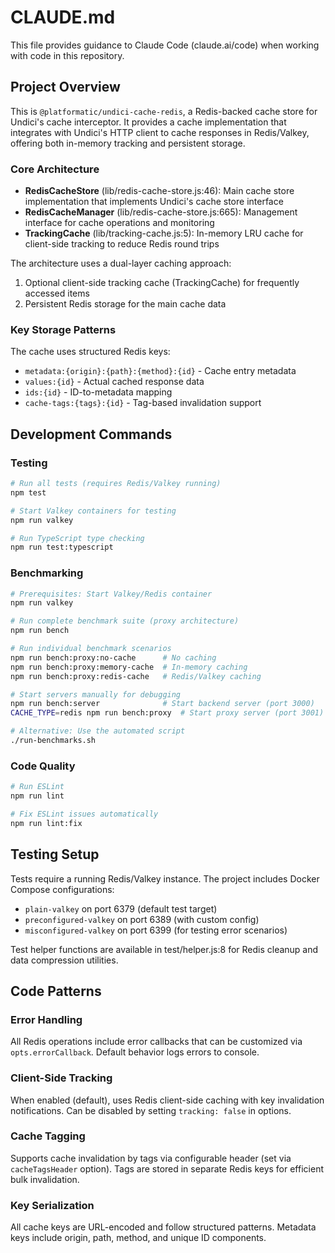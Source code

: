 # CLAUDE.md

This file provides guidance to Claude Code (claude.ai/code) when working with code in this repository.

## Project Overview

This is `@platformatic/undici-cache-redis`, a Redis-backed cache store for Undici's cache interceptor. It provides a cache implementation that integrates with Undici's HTTP client to cache responses in Redis/Valkey, offering both in-memory tracking and persistent storage.

### Core Architecture

- **RedisCacheStore** (lib/redis-cache-store.js:46): Main cache store implementation that implements Undici's cache store interface
- **RedisCacheManager** (lib/redis-cache-store.js:665): Management interface for cache operations and monitoring
- **TrackingCache** (lib/tracking-cache.js:5): In-memory LRU cache for client-side tracking to reduce Redis round trips

The architecture uses a dual-layer caching approach:
1. Optional client-side tracking cache (TrackingCache) for frequently accessed items
2. Persistent Redis storage for the main cache data

### Key Storage Patterns

The cache uses structured Redis keys:
- `metadata:{origin}:{path}:{method}:{id}` - Cache entry metadata
- `values:{id}` - Actual cached response data
- `ids:{id}` - ID-to-metadata mapping
- `cache-tags:{tags}:{id}` - Tag-based invalidation support

## Development Commands

### Testing
```bash
# Run all tests (requires Redis/Valkey running)
npm test

# Start Valkey containers for testing
npm run valkey

# Run TypeScript type checking
npm run test:typescript
```

### Benchmarking
```bash
# Prerequisites: Start Valkey/Redis container
npm run valkey

# Run complete benchmark suite (proxy architecture)
npm run bench

# Run individual benchmark scenarios
npm run bench:proxy:no-cache      # No caching
npm run bench:proxy:memory-cache  # In-memory caching
npm run bench:proxy:redis-cache   # Redis/Valkey caching

# Start servers manually for debugging
npm run bench:server              # Start backend server (port 3000)
CACHE_TYPE=redis npm run bench:proxy  # Start proxy server (port 3001)

# Alternative: Use the automated script
./run-benchmarks.sh
```

### Code Quality
```bash
# Run ESLint
npm run lint

# Fix ESLint issues automatically
npm run lint:fix
```

## Testing Setup

Tests require a running Redis/Valkey instance. The project includes Docker Compose configurations:
- `plain-valkey` on port 6379 (default test target)
- `preconfigured-valkey` on port 6389 (with custom config)
- `misconfigured-valkey` on port 6399 (for testing error scenarios)

Test helper functions are available in test/helper.js:8 for Redis cleanup and data compression utilities.

## Code Patterns

### Error Handling
All Redis operations include error callbacks that can be customized via `opts.errorCallback`. Default behavior logs errors to console.

### Client-Side Tracking
When enabled (default), uses Redis client-side caching with key invalidation notifications. Can be disabled by setting `tracking: false` in options.

### Cache Tagging
Supports cache invalidation by tags via configurable header (set via `cacheTagsHeader` option). Tags are stored in separate Redis keys for efficient bulk invalidation.

### Key Serialization
All cache keys are URL-encoded and follow structured patterns. Metadata keys include origin, path, method, and unique ID components.